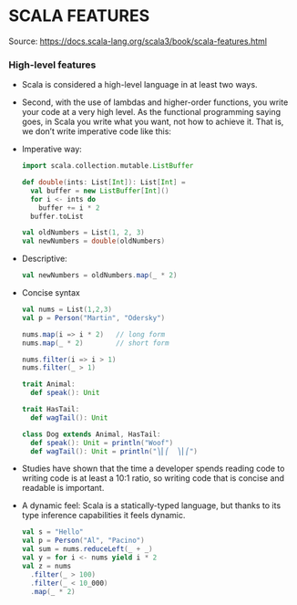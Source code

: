 # SCALA FEATURES

Source: https://docs.scala-lang.org/scala3/book/scala-features.html

### High-level features

- Scala is considered a high-level language in at least two ways.
- Second, with the use of lambdas and higher-order functions, you write your code at a very high level. As the functional programming saying goes, in Scala you write what you want, not how to achieve it. That is, we don’t write imperative code like this:
- Imperative way:

  ```scala
  import scala.collection.mutable.ListBuffer

  def double(ints: List[Int]): List[Int] =
    val buffer = new ListBuffer[Int]()
    for i <- ints do
      buffer += i * 2
    buffer.toList

  val oldNumbers = List(1, 2, 3)
  val newNumbers = double(oldNumbers)
  ```

- Descriptive:
  ```scala
  val newNumbers = oldNumbers.map(_ * 2)
  ```
- Concise syntax

  ```scala
  val nums = List(1,2,3)
  val p = Person("Martin", "Odersky")

  nums.map(i => i * 2)   // long form
  nums.map(_ * 2)        // short form

  nums.filter(i => i > 1)
  nums.filter(_ > 1)

  trait Animal:
    def speak(): Unit

  trait HasTail:
    def wagTail(): Unit

  class Dog extends Animal, HasTail:
    def speak(): Unit = println("Woof")
    def wagTail(): Unit = println("⎞⎜⎛  ⎞⎜⎛")
  ```

- Studies have shown that the time a developer spends reading code to writing code is at least a 10:1 ratio, so writing code that is concise and readable is important.
- A dynamic feel: Scala is a statically-typed language, but thanks to its type inference capabilities it feels dynamic.
  ```scala
  val s = "Hello"
  val p = Person("Al", "Pacino")
  val sum = nums.reduceLeft(_ + _)
  val y = for i <- nums yield i * 2
  val z = nums
    .filter(_ > 100)
    .filter(_ < 10_000)
    .map(_ * 2)
  ```
